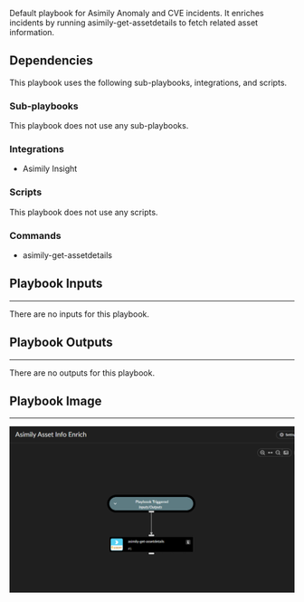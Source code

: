 Default playbook for Asimily Anomaly and CVE incidents. It enriches incidents by running asimily-get-assetdetails to fetch related asset information.

## Dependencies

This playbook uses the following sub-playbooks, integrations, and scripts.

### Sub-playbooks

This playbook does not use any sub-playbooks.

### Integrations

* Asimily Insight

### Scripts

This playbook does not use any scripts.

### Commands

* asimily-get-assetdetails

## Playbook Inputs

---
There are no inputs for this playbook.

## Playbook Outputs

---
There are no outputs for this playbook.

## Playbook Image

---

![Asimily Asset Info Enrich](../doc_files/Asimily_Asset_Info_Enrich.png)
